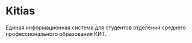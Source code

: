 # Kitias

Единая информационная система для студентов отделений среднего профессионального образования КИТ.
